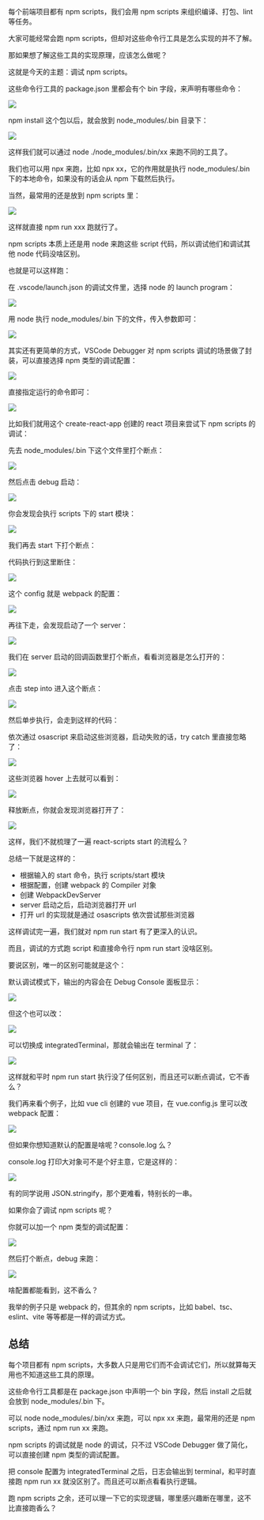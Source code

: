 每个前端项目都有 npm scripts，我们会用 npm scripts 来组织编译、打包、lint 等任务。

大家可能经常会跑 npm scripts，但却对这些命令行工具是怎么实现的并不了解。

那如果想了解这些工具的实现原理，应该怎么做呢？

这就是今天的主题：调试 npm scripts。

这些命令行工具的 package.json 里都会有个 bin 字段，来声明有哪些命令：

![](https://p6-juejin.byteimg.com/tos-cn-i-k3u1fbpfcp/0ac946a9135341dcb8b3f4833ee9abe8~tplv-k3u1fbpfcp-watermark.image?)

npm install 这个包以后，就会放到 node_modules/.bin 目录下：

![](https://p6-juejin.byteimg.com/tos-cn-i-k3u1fbpfcp/db96c12836cd4515928fc309fd9e4523~tplv-k3u1fbpfcp-watermark.image?)

这样我们就可以通过 node ./node_modules/.bin/xx 来跑不同的工具了。

我们也可以用 npx 来跑，比如 npx xx，它的作用就是执行 node_modules/.bin 下的本地命令，如果没有的话会从 npm 下载然后执行。

当然，最常用的还是放到 npm scripts 里：

![](https://p6-juejin.byteimg.com/tos-cn-i-k3u1fbpfcp/4a13e78a1329488b98d853860a18800c~tplv-k3u1fbpfcp-watermark.image?)

这样就直接 npm run xxx 跑就行了。

npm scripts 本质上还是用 node 来跑这些 script 代码，所以调试他们和调试其他 node 代码没啥区别。

也就是可以这样跑：

在 .vscode/launch.json 的调试文件里，选择 node 的 launch program：

![](https://p3-juejin.byteimg.com/tos-cn-i-k3u1fbpfcp/3c72b13cd00148adbe46a4f5881695b0~tplv-k3u1fbpfcp-watermark.image?)

用 node 执行 node_modules/.bin 下的文件，传入参数即可：

![](https://p9-juejin.byteimg.com/tos-cn-i-k3u1fbpfcp/a1f32ee8885b47f384c23a6092712061~tplv-k3u1fbpfcp-watermark.image?)

其实还有更简单的方式，VSCode Debugger 对 npm scripts 调试的场景做了封装，可以直接选择 npm 类型的调试配置：

![](https://p3-juejin.byteimg.com/tos-cn-i-k3u1fbpfcp/a2074cdd80624e5aba326dc3f2b6f4ee~tplv-k3u1fbpfcp-watermark.image?)

直接指定运行的命令即可：

![](https://p3-juejin.byteimg.com/tos-cn-i-k3u1fbpfcp/5140dc65ee8f4f17979f804b59c5c350~tplv-k3u1fbpfcp-watermark.image?)

比如我们就用这个 create-react-app 创建的 react 项目来尝试下 npm scripts 的调试：

先去 node_modules/.bin 下这个文件里打个断点：

![](https://p6-juejin.byteimg.com/tos-cn-i-k3u1fbpfcp/a043d37313b847f590bc734df0ca62f8~tplv-k3u1fbpfcp-watermark.image?)
 
然后点击 debug 启动：

![](https://p6-juejin.byteimg.com/tos-cn-i-k3u1fbpfcp/be35965e992d4cf1b892d09348fd2f19~tplv-k3u1fbpfcp-watermark.image?)

你会发现会执行 scripts 下的 start 模块：

![](https://p6-juejin.byteimg.com/tos-cn-i-k3u1fbpfcp/df14e9c0db814185ba5c13c7461c3026~tplv-k3u1fbpfcp-watermark.image?)

我们再去 start 下打个断点：

代码执行到这里断住：

![](https://p9-juejin.byteimg.com/tos-cn-i-k3u1fbpfcp/394d4dd4c2554591a2e571ea23176c1a~tplv-k3u1fbpfcp-watermark.image?)

这个 config 就是 webpack 的配置：

![](https://p6-juejin.byteimg.com/tos-cn-i-k3u1fbpfcp/bcd54d52a4524b8382e73c898da39771~tplv-k3u1fbpfcp-watermark.image?)

再往下走，会发现启动了一个 server：

![](https://p6-juejin.byteimg.com/tos-cn-i-k3u1fbpfcp/a3d9572a0b7c407586db4125018e265b~tplv-k3u1fbpfcp-watermark.image?)

我们在 server 启动的回调函数里打个断点，看看浏览器是怎么打开的：

![](https://p9-juejin.byteimg.com/tos-cn-i-k3u1fbpfcp/0159a511a17a4e0ab1c04eb052c20ff3~tplv-k3u1fbpfcp-watermark.image?)

点击 step into 进入这个断点：

![](https://p6-juejin.byteimg.com/tos-cn-i-k3u1fbpfcp/9a294c078d9c47fb9931870336583374~tplv-k3u1fbpfcp-watermark.image?)

然后单步执行，会走到这样的代码：

依次通过 osascript 来启动这些浏览器，启动失败的话，try catch 里直接忽略了：

![](https://p9-juejin.byteimg.com/tos-cn-i-k3u1fbpfcp/a0d6513e0cce4d3da68c5220328d7a94~tplv-k3u1fbpfcp-watermark.image?)

这些浏览器 hover 上去就可以看到：

![](https://p6-juejin.byteimg.com/tos-cn-i-k3u1fbpfcp/110440a341e94c148fc187e59b4a46c3~tplv-k3u1fbpfcp-watermark.image?)

释放断点，你就会发现浏览器打开了：

![](https://p6-juejin.byteimg.com/tos-cn-i-k3u1fbpfcp/f345353970dd48a199f8408bb6a0ae33~tplv-k3u1fbpfcp-watermark.image?)

这样，我们不就梳理了一遍 react-scripts start 的流程么？

总结一下就是这样的：

- 根据输入的 start 命令，执行 scripts/start 模块
- 根据配置，创建 webpack 的 Compiler 对象
- 创建 WebpackDevServer
- server 启动之后，启动浏览器打开 url
- 打开 url 的实现就是通过 osascripts 依次尝试那些浏览器

这样调试完一遍，我们就对 npm run start 有了更深入的认识。

而且，调试的方式跑 script 和直接命令行 npm run start 没啥区别。

要说区别，唯一的区别可能就是这个：

默认调试模式下，输出的内容会在 Debug Console 面板显示：

![](https://p3-juejin.byteimg.com/tos-cn-i-k3u1fbpfcp/0bc33366866c4909ab7d61ea1d9f677d~tplv-k3u1fbpfcp-watermark.image?)

但这个也可以改：

![](https://p6-juejin.byteimg.com/tos-cn-i-k3u1fbpfcp/bbe36aff315c4fec80e4704a3e5ecaff~tplv-k3u1fbpfcp-watermark.image?)

可以切换成 integratedTerminal，那就会输出在 terminal 了：

![](https://p6-juejin.byteimg.com/tos-cn-i-k3u1fbpfcp/70d88292908d43958b06240061c80132~tplv-k3u1fbpfcp-watermark.image?)

这样就和平时 npm run start 执行没了任何区别，而且还可以断点调试，它不香么？

我们再来看个例子，比如 vue cli 创建的 vue 项目，在 vue.config.js 里可以改 webpack 配置：

![](https://p6-juejin.byteimg.com/tos-cn-i-k3u1fbpfcp/4e8bf7e2f931462ca51646dcc9dc6fe3~tplv-k3u1fbpfcp-watermark.image?)

但如果你想知道默认的配置是啥呢？console.log 么？

console.log 打印大对象可不是个好主意，它是这样的：

![](https://p6-juejin.byteimg.com/tos-cn-i-k3u1fbpfcp/889c3959499c44cf91990a354b41d007~tplv-k3u1fbpfcp-watermark.image?)

有的同学说用 JSON.stringify，那个更难看，特别长的一串。

如果你会了调试 npm scripts 呢？

你就可以加一个 npm 类型的调试配置：

![](https://p6-juejin.byteimg.com/tos-cn-i-k3u1fbpfcp/2f08b28861324fc78b92ed1ac42d4bc6~tplv-k3u1fbpfcp-watermark.image?)

然后打个断点，debug 来跑：

![](https://p6-juejin.byteimg.com/tos-cn-i-k3u1fbpfcp/1092e937f79a4eaa97c063a5e2b59c62~tplv-k3u1fbpfcp-watermark.image?)

啥配置都能看到，这不香么？

我举的例子只是 webpack 的，但其余的 npm scripts，比如 babel、tsc、eslint、vite 等等都是一样的调试方式。

## 总结

每个项目都有 npm scripts，大多数人只是用它们而不会调试它们，所以就算每天用也不知道这些工具的原理。

这些命令行工具都是在 package.json 中声明一个 bin 字段，然后 install 之后就会放到 node_modules/.bin 下。

可以 node node_modules/.bin/xx 来跑，可以 npx xx 来跑，最常用的还是 npm scripts，通过 npm run xx 来跑。

npm scripts 的调试就是 node 的调试，只不过 VSCode Debugger 做了简化，可以直接创建 npm 类型的调试配置。

把 console 配置为 integratedTerminal 之后，日志会输出到 terminal，和平时直接跑 npm run xx 就没区别了。而且还可以断点看看执行逻辑。

跑 npm scripts 之余，还可以理一下它的实现逻辑，哪里感兴趣断在哪里，这不比直接跑香么？
